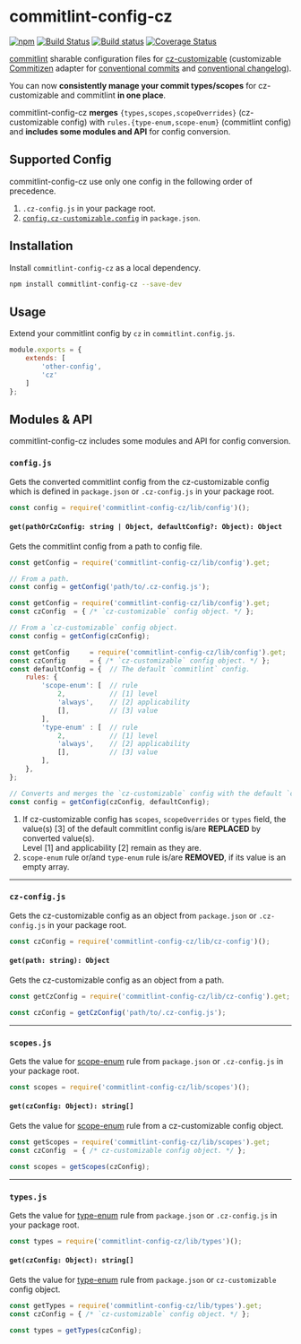 # commitlint-config-cz 

[![npm][npm-image]][npm-url]
[![Build Status][travis-image]][travis-url]
[![Build status][appveyor-image]][appveyor-url]
[![Coverage Status][coveralls-image]][coveralls-url]

[commitlint][] sharable configuration files for [cz-customizable][]
(customizable [Commitizen][commitizen] adapter for [conventional commits][conventional-commits] and [conventional changelog][conventional-changelog]).

You can now **consistently manage your commit types/scopes** for cz-customizable and commitlint **in one place**.

commitlint-config-cz **merges** `{types,scopes,scopeOverrides}` (cz-customizable config) with
`rules.{type-enum,scope-enum}` (commitlint config) and **includes some modules and API** for config conversion.

## Supported Config

commitlint-config-cz use only one config in the following order of precedence.

1. `.cz-config.js` in your package root.
2. [`config.cz-customizable.config`][cz-customizable-configure] in `package.json`.

## Installation

Install `commitlint-config-cz` as a local dependency.

```sh
npm install commitlint-config-cz --save-dev
```

## Usage

Extend your commitlint config by `cz` in `commitlint.config.js`.

```js
module.exports = {
    extends: [
        'other-config',
        'cz'
    ]
};
```

## Modules & API

commitlint-config-cz includes some modules and API for config conversion.

### `config.js`

Gets the converted commitlint config from the cz-customizable config which is defined in `package.json` or `.cz-config.js` in your package root.

```js
const config = require('commitlint-config-cz/lib/config')();
````

#### `get(pathOrCzConfig: string | Object, defaultConfig?: Object): Object`

Gets the commitlint config from a path to config file.

```js
const getConfig = require('commitlint-config-cz/lib/config').get;

// From a path.
const config = getConfig('path/to/.cz-config.js');
````

```js
const getConfig = require('commitlint-config-cz/lib/config').get;
const czConfig  = { /* `cz-customizable` config object. */ };

// From a `cz-customizable` config object.
const config = getConfig(czConfig);
````

```js
const getConfig     = require('commitlint-config-cz/lib/config').get;
const czConfig      = { /* `cz-customizable` config object. */ };
const defaultConfig = {  // The default `commitlint` config.
    rules: {
        'scope-enum': [  // rule
            2,           // [1] level
            'always',    // [2] applicability
            [],          // [3] value
        ],
        'type-enum' : [  // rule
            2,           // [1] level
            'always',    // [2] applicability
            [],          // [3] value
        ],
    },
};

// Converts and merges the `cz-customizable` config with the default `commitlint` config.
const config = getConfig(czConfig, defaultConfig);
````

1. If cz-customizable config has `scopes`, `scopeOverrides` or `types` field,
   the value(s) [3] of the default commitlint config is/are **REPLACED** by converted value(s).  
   Level [1] and applicability [2] remain as they are.
2. `scope-enum` rule or/and `type-enum` rule is/are **REMOVED**, if its value is an empty array.

---

### `cz-config.js`

Gets the cz-customizable config as an object from `package.json` or `.cz-config.js` in your package root.

```js
const czConfig = require('commitlint-config-cz/lib/cz-config')();
````

#### `get(path: string): Object`

Gets the cz-customizable config as an object from a path.

```js
const getCzConfig = require('commitlint-config-cz/lib/cz-config').get;

const czConfig = getCzConfig('path/to/.cz-config.js');
````

---

### `scopes.js`

Gets the value for [scope-enum][] rule from `package.json` or `.cz-config.js` in your package root.

```js
const scopes = require('commitlint-config-cz/lib/scopes')();
````

#### `get(czConfig: Object): string[]`

Gets the value for [scope-enum][] rule from a cz-customizable config object.

```js
const getScopes = require('commitlint-config-cz/lib/scopes').get;
const czConfig  = { /* cz-customizable config object. */ };

const scopes = getScopes(czConfig);
````

---

### `types.js`

Gets the value for [type-enum][] rule from `package.json` or `.cz-config.js` in your package root.

```js
const types = require('commitlint-config-cz/lib/types')();
````

#### `get(czConfig: Object): string[]`

Gets the value for [type-enum][] rule from `package.json` or `cz-customizable` config object.

```js
const getTypes = require('commitlint-config-cz/lib/types').get;
const czConfig = { /* `cz-customizable` config object. */ };

const types = getTypes(czConfig);
````

[commitlint]: https://github.com/marionebl/commitlint
[cz-customizable]: https://github.com/leonardoanalista/cz-customizable
[commitizen]: https://github.com/commitizen/cz-cli
[conventional-commits]: https://www.conventionalcommits.org
[conventional-changelog]: https://github.com/conventional-changelog/conventional-changelog
[cz-customizable-configure]: https://github.com/leonardoanalista/cz-customizable#configure

[npm-image]: https://img.shields.io/npm/v/commitlint-config-cz.svg
[npm-url]: https://www.npmjs.com/commitlint-config-cz

[coveralls-image]: https://coveralls.io/repos/whizark/commitlint-config-cz/badge.svg?branch=master&service=github
[coveralls-url]: https://coveralls.io/github/whizark/commitlint-config-cz?branch=master

[travis-image]: https://travis-ci.org/whizark/commitlint-config-cz.svg?branch=master
[travis-url]: https://travis-ci.org/whizark/commitlint-config-cz

[appveyor-image]: https://ci.appveyor.com/api/projects/status/github/whizark/commitlint-config-cz?branch=master&svg=true
[appveyor-url]: https://ci.appveyor.com/project/whizark/commitlint-config-cz/branch/master

[scope-enum]: http://marionebl.github.io/commitlint/#/reference-rules?id=scope-enum
[type-enum]: http://marionebl.github.io/commitlint/#/reference-rules?id=type-enum
